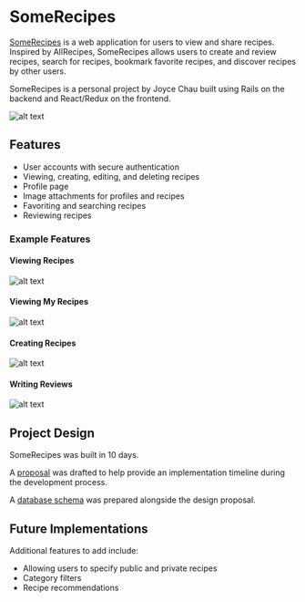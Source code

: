 # SomeRecipes

[SomeRecipes](https://somerecipes.herokuapp.com/) is a web application for users to view and share recipes.  Inspired by AllRecipes, SomeRecipes allows users to create and review recipes, search for recipes, bookmark favorite recipes, and discover recipes by other users.  

SomeRecipes is a personal project by Joyce Chau built using Rails on the backend and React/Redux on the frontend.  

![alt text](https://res.cloudinary.com/joycechau/image/upload/v1484953334/Screen_Shot_2017-01-20_at_2.57.02_PM_bv7xqf.png "Home Page")


## Features
* User accounts with secure authentication
* Viewing, creating, editing, and deleting recipes
* Profile page
* Image attachments for profiles and recipes
* Favoriting and searching recipes
* Reviewing recipes

### Example Features

#### Viewing Recipes

![alt text](https://res.cloudinary.com/joycechau/image/upload/v1484954529/recipe_detail.png "Recipe Detail Page")


#### Viewing My Recipes

![alt text](https://res.cloudinary.com/joycechau/image/upload/v1484954290/my_recipes_page.png "My Recipes Page")

#### Creating Recipes

![alt text](https://res.cloudinary.com/joycechau/image/upload/v1484954434/recipe_form.png "New Recipe Page")

#### Writing Reviews

![alt text](https://res.cloudinary.com/joycechau/image/upload/v1484954616/new_review.png "New Review Form")

## Project Design

SomeRecipes was built in 10 days.  

A [proposal](https://github.com/joycechau/SomeRecipes/tree/master/docs) was drafted to help provide an implementation timeline during the development process.

A [database schema](https://github.com/joycechau/SomeRecipes/blob/master/docs/schema.md) was prepared alongside the design proposal.

## Future Implementations

Additional features to add include:
* Allowing users to specify public and private recipes
* Category filters
* Recipe recommendations
